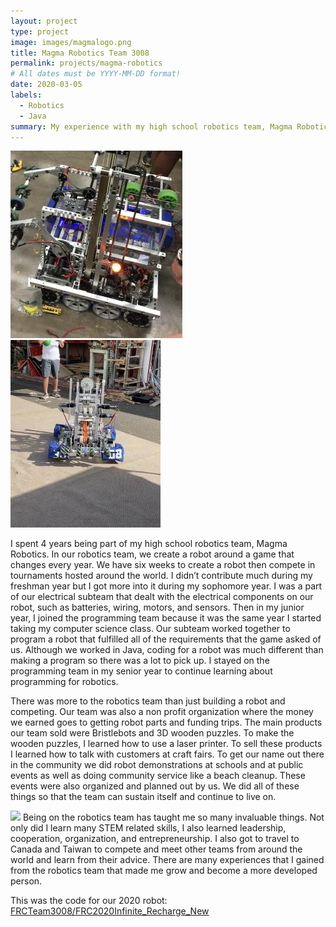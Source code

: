 ```yaml
---
layout: project
type: project
image: images/magmalogo.png
title: Magma Robotics Team 3008
permalink: projects/magma-robotics
# All dates must be YYYY-MM-DD format!
date: 2020-03-05
labels:
  - Robotics
  - Java
summary: My experience with my high school robotics team, Magma Robotics
---
```


<div class="ui rounded images">
  <img class="ui image" src="../images/2019robot.jpg">
  <img class="ui image" src="../images/2020robot.jpg">
</div>

I spent 4 years being part of my high school robotics team, Magma Robotics. In our robotics team, we create a robot around a game that changes every year. We have six weeks to create a robot then compete in tournaments hosted around the world. I didn’t contribute much during my freshman year but I got more into it during my sophomore year. I was a part of our electrical subteam that dealt with the electrical components on our robot, such as batteries, wiring, motors, and sensors. Then in my junior year, I joined the programming team because it was the same year I started taking my computer science class. Our subteam worked together to program a robot that fulfilled all of the requirements that the game asked of us. Although we worked in Java, coding for a robot was much different than making a program so there was a lot to pick up. I stayed on the programming team in my senior year to continue learning about programming for robotics.

There was more to the robotics team than just building a robot and competing. Our team was also a non profit organization where the money we earned goes to getting robot parts and funding trips. The main products our team sold were Bristlebots and 3D wooden puzzles. To make the wooden puzzles, I learned how to use a laser printer. To sell these products I learned how to talk with customers at craft fairs. To get our name out there in the community we did robot demonstrations at schools and at public events as well as doing community service like a beach cleanup. These events were also organized and planned out by us. We did all of these things so that the team can sustain itself and continue to live on.

<img class="ui image" src="..images/canadatournament.jpg">
Being on the robotics team has taught me so many invaluable things. Not only did I learn many STEM related skills, I also learned leadership, cooperation, organization, and entrepreneurship. I also got to travel to Canada and Taiwan to compete and meet other teams from around the world and learn from their advice. There are many experiences that I gained from the robotics team that made me grow and become a more developed person. 

This was the code for our 2020 robot: <a href="https://github.com/FRCTeam3008/FRC2020Infinite_Recharge_New"><i class="large github icon"></i>FRCTeam3008/FRC2020Infinite_Recharge_New</a>
